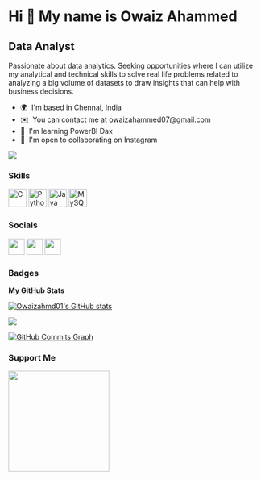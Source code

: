 Hi 👋 My name is Owaiz Ahammed
==============================

Data Analyst
------------

Passionate about data analytics. Seeking opportunities where I can utilize my analytical and technical skills to solve real life problems related to analyzing a big volume of datasets to draw insights that can help with business decisions.

* 🌍  I'm based in Chennai, India
* ✉️  You can contact me at [owaizahammed07@gmail.com](mailto:owaizahammed07@gmail.com)
* 🧠  I'm learning PowerBI Dax
* 🤝  I'm open to collaborating on Instagram

<a href="https://www.github.com/Owaizahmd01" target="_blank" rel="noreferrer"><img
src="https://img.shields.io/github/followers/Owaizahmd01?logo=github&style=for-the-badge&color=0891b2&labelColor=000000" /></a>

### Skills

<p align="left">
<a href="https://docs.microsoft.com/en-us/cpp/?view=msvc-170" target="_blank" rel="noreferrer"><img src="https://raw.githubusercontent.com/danielcranney/readme-generator/main/public/icons/skills/c-colored.svg" width="36" height="36" alt="C" /></a>
<a href="https://www.python.org/" target="_blank" rel="noreferrer"><img src="https://raw.githubusercontent.com/danielcranney/readme-generator/main/public/icons/skills/python-colored.svg" width="36" height="36" alt="Python" /></a>
<a href="https://www.oracle.com/java/" target="_blank" rel="noreferrer"><img src="https://raw.githubusercontent.com/danielcranney/readme-generator/main/public/icons/skills/java-colored.svg" width="36" height="36" alt="Java" /></a>
<a href="https://www.mysql.com/" target="_blank" rel="noreferrer"><img src="https://raw.githubusercontent.com/danielcranney/readme-generator/main/public/icons/skills/mysql-colored.svg" width="36" height="36" alt="MySQL" /></a>
</p>


### Socials

<p align="left"> <a href="https://www.github.com/Owaizahmd01" target="_blank" rel="noreferrer"><img src="https://raw.githubusercontent.com/danielcranney/readme-generator/main/public/icons/socials/github-dark.svg" width="32" height="32" /></a> <a href="http://www.instagram.com/likeowaizz" target="_blank" rel="noreferrer"><img src="https://raw.githubusercontent.com/danielcranney/readme-generator/main/public/icons/socials/instagram.svg" width="32" height="32" /></a> <a href="https://www.linkedin.com/in/Owaiz Ahammed" target="_blank" rel="noreferrer"><img src="https://raw.githubusercontent.com/danielcranney/readme-generator/main/public/icons/socials/linkedin.svg" width="32" height="32" /></a></p>

### Badges

<b>My GitHub Stats</b>

<a href="http://www.github.com/Owaizahmd01"><img src="https://github-readme-stats.vercel.app/api?username=Owaizahmd01&show_icons=true&hide=&count_private=true&title_color=0891b2&text_color=ffffff&icon_color=0891b2&bg_color=000000&hide_border=true&show_icons=true" alt="Owaizahmd01's GitHub stats" /></a>

<a href="http://www.github.com/Owaizahmd01"><img src="https://github-readme-streak-stats.herokuapp.com/?user=Owaizahmd01&stroke=ffffff&background=000000&ring=0891b2&fire=0891b2&currStreakNum=ffffff&currStreakLabel=0891b2&sideNums=ffffff&sideLabels=ffffff&dates=ffffff&hide_border=true" /></a>

<a href="http://www.github.com/Owaizahmd01"><img src="https://activity-graph.herokuapp.com/graph?username=Owaizahmd01&bg_color=000000&color=ffffff&line=0891b2&point=ffffff&area_color=000000&area=true&hide_border=true&custom_title=GitHub%20Commits%20Graph" alt="GitHub Commits Graph" /></a>

### Support Me

<a href="https://www.buymeacoffee.com/Owaiz Ahammed "><img src="https://cdn.buymeacoffee.com/buttons/v2/default-yellow.png" width="200" /></a>

